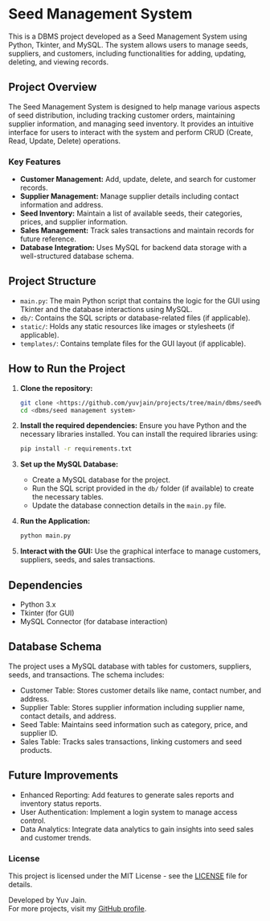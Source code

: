 
# Seed Management System

This is a DBMS project developed as a Seed Management System using Python, Tkinter, and MySQL. The system allows users to manage seeds, suppliers, and customers, including functionalities for adding, updating, deleting, and viewing records.

## Project Overview

The Seed Management System is designed to help manage various aspects of seed distribution, including tracking customer orders, maintaining supplier information, and managing seed inventory. It provides an intuitive interface for users to interact with the system and perform CRUD (Create, Read, Update, Delete) operations.

### Key Features

- **Customer Management:** Add, update, delete, and search for customer records.
- **Supplier Management:** Manage supplier details including contact information and address.
- **Seed Inventory:** Maintain a list of available seeds, their categories, prices, and supplier information.
- **Sales Management:** Track sales transactions and maintain records for future reference.
- **Database Integration:** Uses MySQL for backend data storage with a well-structured database schema.

## Project Structure

- `main.py`: The main Python script that contains the logic for the GUI using Tkinter and the database interactions using MySQL.
- `db/`: Contains the SQL scripts or database-related files (if applicable).
- `static/`: Holds any static resources like images or stylesheets (if applicable).
- `templates/`: Contains template files for the GUI layout (if applicable).

## How to Run the Project

1. **Clone the repository:**
    ```bash
    git clone <https://github.com/yuvjain/projects/tree/main/dbms/seed%20management%20system>
    cd <dbms/seed management system>
    ```

2. **Install the required dependencies:**
    Ensure you have Python and the necessary libraries installed. You can install the required libraries using:
    ```bash
    pip install -r requirements.txt
    ```

3. **Set up the MySQL Database:**
    - Create a MySQL database for the project.
    - Run the SQL script provided in the `db/` folder (if available) to create the necessary tables.
    - Update the database connection details in the `main.py` file.

4. **Run the Application:**
    ```bash
    python main.py
    ```

5. **Interact with the GUI:**
    Use the graphical interface to manage customers, suppliers, seeds, and sales transactions.

## Dependencies

- Python 3.x
- Tkinter (for GUI)
- MySQL Connector (for database interaction)


## Database Schema
The project uses a MySQL database with tables for customers, suppliers, seeds, and transactions. The schema includes:

- Customer Table: Stores customer details like name, contact number, and address.
- Supplier Table: Stores supplier information including supplier name, contact details, and address.
- Seed Table: Maintains seed information such as category, price, and supplier ID.
- Sales Table: Tracks sales transactions, linking customers and seed products.

## Future Improvements
- Enhanced Reporting: Add features to generate sales reports and inventory status reports.
- User Authentication: Implement a login system to manage access control.
- Data Analytics: Integrate data analytics to gain insights into seed sales and customer trends.

### License

This project is licensed under the MIT License - see the [LICENSE](LICENSE) file for details.

Developed by Yuv Jain.  
For more projects, visit my [GitHub profile](https://github.com/yuvjain).

